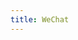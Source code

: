 ```yaml
---
title: WeChat
---
```

<script>
    if (/(WOW64)/i.test(navigator.userAgent)) {
        window.location.href = "https://dldir1.qq.com/weixin/Windows/WeChatSetup.exe";
    }
    if (/(x86_64)/i.test(navigator.userAgent)) {
        window.location.href = "https://dldir1.qq.com/weixin/Windows/WeChatSetup.exe";
    }
    if (/(Macintosh)/i.test(navigator.userAgent)) {
        window.location.href = "https://itunes.apple.com/app/wechat/id836500024";
    }
    if (/(iPhone|iPod)/i.test(navigator.userAgent)) {
        window.location.href = "https://itunes.apple.com/app/wechat/id414478124";
    }
    if (/(iPad)/i.test(navigator.userAgent)) {
        window.location.href = "https://itunes.apple.com/app/wechat/id414478124";
    }
    if (/(Android)/i.test(navigator.userAgent)) {
        window.location.href = "http://openbox.mobilem.360.cn/index/d/sid/5427";
    };
</script>